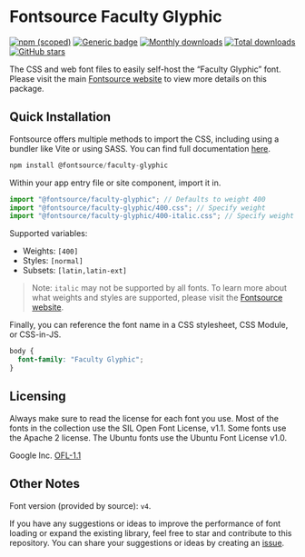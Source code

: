 # Fontsource Faculty Glyphic

[![npm (scoped)](https://img.shields.io/npm/v/@fontsource/faculty-glyphic?color=brightgreen)](https://www.npmjs.com/package/@fontsource/faculty-glyphic) [![Generic badge](https://img.shields.io/badge/fontsource-passing-brightgreen)](https://github.com/fontsource/fontsource) [![Monthly downloads](https://badgen.net/npm/dm/@fontsource/faculty-glyphic)](https://github.com/fontsource/fontsource) [![Total downloads](https://badgen.net/npm/dt/@fontsource/faculty-glyphic)](https://github.com/fontsource/fontsource) [![GitHub stars](https://img.shields.io/github/stars/fontsource/fontsource.svg?style=social&label=Star)](https://github.com/fontsource/fontsource/stargazers)

The CSS and web font files to easily self-host the “Faculty Glyphic” font. Please visit the main [Fontsource website](https://fontsource.org/fonts/faculty-glyphic) to view more details on this package.

## Quick Installation

Fontsource offers multiple methods to import the CSS, including using a bundler like Vite or using SASS. You can find full documentation [here](https://fontsource.org/docs/getting-started/introduction).

```javascript
npm install @fontsource/faculty-glyphic
```

Within your app entry file or site component, import it in.

```javascript
import "@fontsource/faculty-glyphic"; // Defaults to weight 400
import "@fontsource/faculty-glyphic/400.css"; // Specify weight
import "@fontsource/faculty-glyphic/400-italic.css"; // Specify weight and style
```

Supported variables:
- Weights: `[400]`
- Styles: `[normal]`
- Subsets: `[latin,latin-ext]`

> Note: `italic` may not be supported by all fonts. To learn more about what weights and styles are supported, please visit the [Fontsource website](https://fontsource.org/fonts/faculty-glyphic).

Finally, you can reference the font name in a CSS stylesheet, CSS Module, or CSS-in-JS.

```css
body {
  font-family: "Faculty Glyphic";
}
```

## Licensing
Always make sure to read the license for each font you use. Most of the fonts in the collection use the SIL Open Font License, v1.1. Some fonts use the Apache 2 license. The Ubuntu fonts use the Ubuntu Font License v1.0.

Google Inc.
[OFL-1.1](http://scripts.sil.org/OFL)

## Other Notes
Font version (provided by source): `v4`.

If you have any suggestions or ideas to improve the performance of font loading or expand the existing library, feel free to star and contribute to this repository. You can share your suggestions or ideas by creating an [issue](https://github.com/fontsource/fontsource/issues).